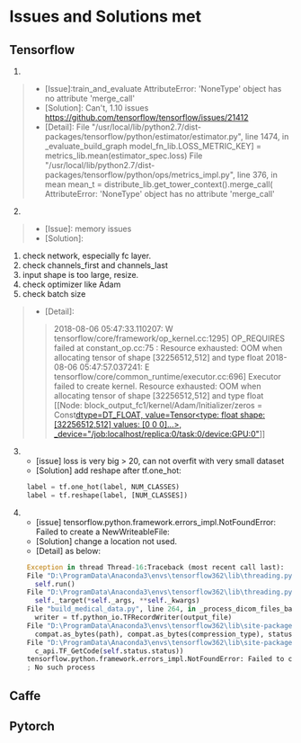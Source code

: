 # Issues and Solutions met

## Tensorflow

1. 
> - [Issue]:train_and_evaluate AttributeError: 'NoneType' object has no attribute 'merge_call'
> - [Solution]: Can't, 1.10 issues
https://github.com/tensorflow/tensorflow/issues/21412
> - [Detail]:  File "/usr/local/lib/python2.7/dist-packages/tensorflow/python/estimator/estimator.py", line 1474, in _evaluate_build_graph
    model_fn_lib.LOSS_METRIC_KEY] = metrics_lib.mean(estimator_spec.loss)
  File "/usr/local/lib/python2.7/dist-packages/tensorflow/python/ops/metrics_impl.py", line 376, in mean
    mean_t = distribute_lib.get_tower_context().merge_call(
AttributeError: 'NoneType' object has no attribute 'merge_call'

2.
> - [Issue]: memory issues
> - [Solution]: 
   1) check network, especially fc layer. 
   2) check channels_first and channels_last 
   3) input shape is too large, resize. 
   4) check optimizer like Adam
   5) check batch size
> - [Detail]:
>> 2018-08-06 05:47:33.110207: W tensorflow/core/framework/op_kernel.cc:1295] OP_REQUIRES failed at constant_op.cc:75 : Resource exhausted: OOM when allocating tensor of shape [32256512,512] and type float
2018-08-06 05:47:57.037241: E tensorflow/core/common_runtime/executor.cc:696] Executor failed to create kernel. Resource exhausted: OOM when allocating tensor of shape [32256512,512] and type float
         [[Node: block_output_fc1/kernel/Adam/Initializer/zeros = Const[dtype=DT_FLOAT, value=Tensor<type: float shape: [32256512,512] values: [0 0 0]...>, _device="/job:localhost/replica:0/task:0/device:GPU:0"]()]]

3. - [issue] loss is very big > 20, can not overfit with very small dataset  
   - [Solution] add reshape after tf.one_hot:
   ```python
    label = tf.one_hot(label, NUM_CLASSES)
    label = tf.reshape(label, [NUM_CLASSES])
   ```
4. - [issue] tensorflow.python.framework.errors_impl.NotFoundError: Failed to create a NewWriteableFile:
   - [Solution] change a location not used.
   - [Detail] as below:
   ```python
    Exception in thread Thread-16:Traceback (most recent call last):
    File "D:\ProgramData\Anaconda3\envs\tensorflow362\lib\threading.py", line 916, in _bootstrap_inner
      self.run()
    File "D:\ProgramData\Anaconda3\envs\tensorflow362\lib\threading.py", line 864, in run
      self._target(*self._args, **self._kwargs)
    File "build_medical_data.py", line 264, in _process_dicom_files_batch
      writer = tf.python_io.TFRecordWriter(output_file)
    File "D:\ProgramData\Anaconda3\envs\tensorflow362\lib\site-packages\tensorflow\python\lib\io\tf_record.py", line 112, in __init__
      compat.as_bytes(path), compat.as_bytes(compression_type), status)
    File "D:\ProgramData\Anaconda3\envs\tensorflow362\lib\site-packages\tensorflow\python\framework\errors_impl.py", line 519, in __exit__
      c_api.TF_GetCode(self.status.status))
    tensorflow.python.framework.errors_impl.NotFoundError: Failed to create a NewWriteableFile: D:\\tmp\\ct\\ouput\train-00028-of-00032.tfrecords : ϵͳ\udcd5Ҳ\udcbb\udcb5\udcbdָ\udcb6\udca8\udcb5\udcc4·\udcbe\udcb6\udca1\udca3
    ; No such process
    ```

## Caffe

## Pytorch